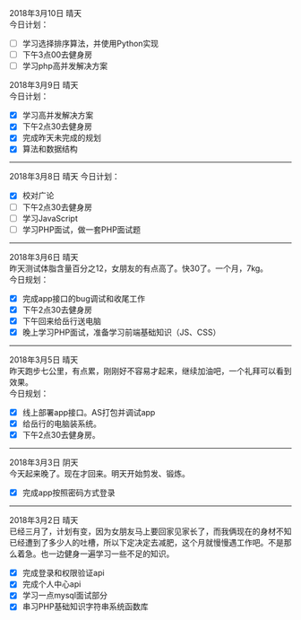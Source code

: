 2018年3月10日 晴天  
今日计划：  
- [ ] 学习选择排序算法，并使用Python实现
- [ ] 下午3点00去健身房
- [ ] 学习php高并发解决方案

2018年3月9日 晴天  
今日计划：  
- [x] 学习高并发解决方案
- [x] 下午2点30去健身房
- [x] 完成昨天未完成的规划
- [x] 算法和数据结构

---

2018年3月8日 晴天
今日计划：  
- [x] 校对广论
- [ ] 下午2点30去健身房
- [ ] 学习JavaScript
- [ ] 学习PHP面试，做一套PHP面试题

---

2018年3月6日 晴天  
昨天测试体脂含量百分之12，女朋友的有点高了。快30了。一个月，7kg。  
今日规划：  
- [x] 完成app接口的bug调试和收尾工作
- [x] 下午2点30去健身房
- [x] 下午回来给岳行送电脑
- [x] 晚上学习PHP面试，准备学习前端基础知识（JS、CSS）

---

2018年3月5日 晴天  
昨天跑步七公里，有点累，刚刚好不容易才起来，继续加油吧，一个礼拜可以看到效果。  
今日规划：  
- [x] 线上部署app接口。AS打包并调试app
- [x] 给岳行的电脑装系统。
- [x] 下午2点30去健身房。

---

2018年3月3日 阴天  
今天起来晚了。现在才回来。明天开始剪发、锻炼。
- [x] 完成app按照密码方式登录

---

2018年3月2日 晴天  
已经三月了，计划有变，因为女朋友马上要回家见家长了，而我俩现在的身材不知已经遭到了多少人的吐槽，所以下定决定去减肥，这个月就慢慢遇工作吧。不是那么着急。也一边健身一遍学习一些不足的知识。  
- [x] 完成登录和权限验证api
- [x] 完成个人中心api
- [x] 学习一点mysql面试部分
- [x] 串习PHP基础知识字符串系统函数库
